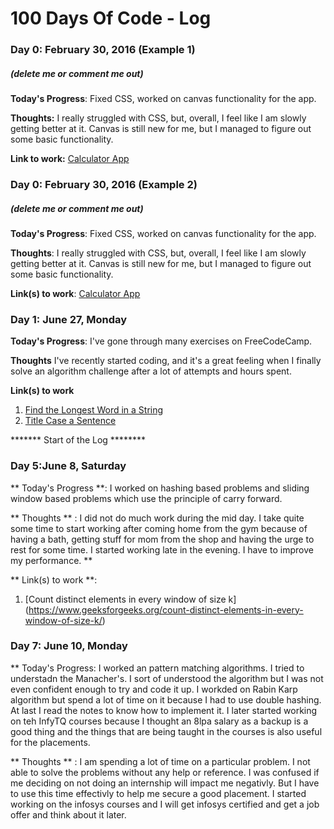 # 100 Days Of Code - Log

### Day 0: February 30, 2016 (Example 1)
##### (delete me or comment me out)

**Today's Progress**: Fixed CSS, worked on canvas functionality for the app.

**Thoughts:** I really struggled with CSS, but, overall, I feel like I am slowly getting better at it. Canvas is still new for me, but I managed to figure out some basic functionality.

**Link to work:** [Calculator App](http://www.example.com)

### Day 0: February 30, 2016 (Example 2)
##### (delete me or comment me out)

**Today's Progress**: Fixed CSS, worked on canvas functionality for the app.

**Thoughts**: I really struggled with CSS, but, overall, I feel like I am slowly getting better at it. Canvas is still new for me, but I managed to figure out some basic functionality.

**Link(s) to work**: [Calculator App](http://www.example.com)


### Day 1: June 27, Monday

**Today's Progress**: I've gone through many exercises on FreeCodeCamp.

**Thoughts** I've recently started coding, and it's a great feeling when I finally solve an algorithm challenge after a lot of attempts and hours spent.

**Link(s) to work**
1. [Find the Longest Word in a String](https://www.freecodecamp.com/challenges/find-the-longest-word-in-a-string)
2. [Title Case a Sentence](https://www.freecodecamp.com/challenges/title-case-a-sentence)



******* Start of the Log ********

### Day 5:June 8, Saturday

** Today's Progress **: I worked on hashing based problems and sliding window based problems which use the principle of carry forward.

** Thoughts ** : I did not do much work during the mid day. I take quite some time to start working after coming home from the gym because of having a bath, getting stuff for mom from the shop and having the urge to rest for some time. I started working late in the evening. I have to improve my performance. **

** Link(s) to work **:
1. [Count distinct elements in every window of size k] (https://www.geeksforgeeks.org/count-distinct-elements-in-every-window-of-size-k/)

### Day 7: June 10, Monday

** Today's Progress: I worked an pattern matching algorithms. I tried to understadn the Manacher's. I sort of understood the algorithm but I was not even confident enough to try and code it up. I workded on Rabin Karp algorithm but spend a lot of time on it because I had to use double hashing. At last I read the notes to know how to implement it. I later started working on teh InfyTQ courses because I thought an 8lpa salary as a backup is a good thing and the things that are being taught in the courses is also useful for the placements.

** Thoughts ** : I am spending a lot of time on a particular problem. I not able to solve the problems without any help or reference.
 I was confused if me deciding on not doing an internship will impact me negativly. But I have to use this time effectivly to help me secure a good placement. I started working on the infosys courses and I will get infosys certified and get a job offer and think about it later.
